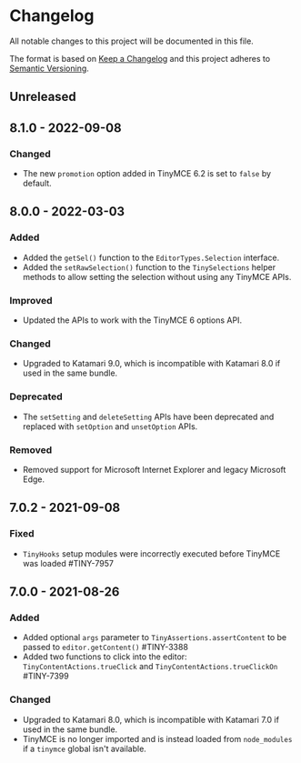 # Changelog
All notable changes to this project will be documented in this file.

The format is based on [Keep a Changelog](http://keepachangelog.com/en/1.0.0/)
and this project adheres to [Semantic Versioning](http://semver.org/spec/v2.0.0.html).

## Unreleased

## 8.1.0 - 2022-09-08

### Changed
- The new `promotion` option added in TinyMCE 6.2 is set to `false` by default.

## 8.0.0 - 2022-03-03

### Added
- Added the `getSel()` function to the `EditorTypes.Selection` interface.
- Added the `setRawSelection()` function to the `TinySelections` helper methods to allow setting the selection without using any TinyMCE APIs.

### Improved
- Updated the APIs to work with the TinyMCE 6 options API.

### Changed
- Upgraded to Katamari 9.0, which is incompatible with Katamari 8.0 if used in the same bundle.

### Deprecated
- The `setSetting` and `deleteSetting` APIs have been deprecated and replaced with `setOption` and `unsetOption` APIs.

### Removed
- Removed support for Microsoft Internet Explorer and legacy Microsoft Edge.

## 7.0.2 - 2021-09-08

### Fixed
- `TinyHooks` setup modules were incorrectly executed before TinyMCE was loaded #TINY-7957

## 7.0.0 - 2021-08-26

### Added
- Added optional `args` parameter to `TinyAssertions.assertContent` to be passed to `editor.getContent()` #TINY-3388
- Added two functions to click into the editor: `TinyContentActions.trueClick` and `TinyContentActions.trueClickOn` #TINY-7399

### Changed
- Upgraded to Katamari 8.0, which is incompatible with Katamari 7.0 if used in the same bundle.
- TinyMCE is no longer imported and is instead loaded from `node_modules` if a `tinymce` global isn't available.
